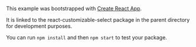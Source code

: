 This example was bootstrapped with [Create React App](https://github.com/facebook/create-react-app).

It is linked to the react-customizable-select package in the parent directory for development purposes.

You can run `npm install` and then `npm start` to test your package.
